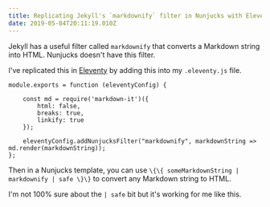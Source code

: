 ```yaml
---
title: Replicating Jekyll's `markdownify` filter in Nunjucks with Eleventy
date: 2019-05-04T20:11:19.010Z
---
```

Jekyll has a useful filter called `markdownify` that converts a Markdown string into HTML. Nunjucks doesn't have this filter.

I've replicated this in [Eleventy](https://www.11ty.io) by adding this into my `.eleventy.js` file.

```
module.exports = function (eleventyConfig) {

    const md = require('markdown-it')({
        html: false,
        breaks: true,
        linkify: true
    });

    eleventyConfig.addNunjucksFilter("markdownify", markdownString => md.render(markdownString));
};
```

Then in a Nunjucks template, you can use `\{\{ someMarkdownString | markdownify | safe \}\}` to convert any Markdown string to HTML.

I'm not 100% sure about the `| safe` bit but it's working for me like this.
